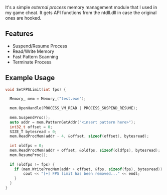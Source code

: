 It's a simple _external process_ memory management module that I used in my game cheat. It gets API functions from the ntdll.dll in case the original ones are hooked.

## Features

- Suspend/Resume Process
- Read/Write Memory
- Fast Pattern Scanning
- Terminate Process

## Example Usage

```cpp
void SetFPSLimit(int fps) {
  
  Memory_ mem = Memory_("test.exe");
  
  mem.OpenHandle(PROCESS_VM_READ | PROCESS_SUSPEND_RESUME);
  
  mem.SuspendProc();
  auto addr = mem.PatternGetAddr("<insert pattern here>");
  int32_t offset = 0;
  SIZE_T bytesread = 0;
  mem.ReadProcMem(addr - 4, &offset, sizeof(offset), bytesread);
  
  int oldfps = 0;
  mem.ReadProcMem(addr + offset, &oldfps, sizeof(oldfps), bytesread);
  mem.ResumeProc();
  
  if (oldfps != fps) {
  	if (mem.WriteProcMem(addr + offset, &fps, sizeof(fps), bytesread)) {
  		cout << "[+] FPS limit has been removed..." << endl;
  	}
  }
}
```
